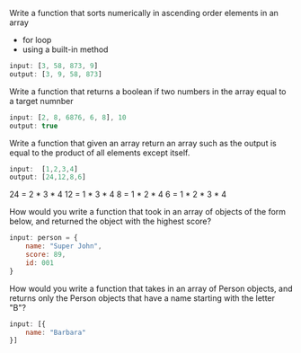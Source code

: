 Write a function that sorts numerically in ascending order elements in an array
- for loop
- using a built-in method

```js
input: [3, 58, 873, 9]
output: [3, 9, 58, 873]
```

Write a function that returns a boolean if two numbers in the array equal to a target numnber

```js
input: [2, 8, 6876, 6, 8], 10
output: true
```

Write a function that given an array return an array such as the output is equal to the product of all elements except itself. 

```js
input:  [1,2,3,4]
output: [24,12,8,6]
```

24 = 2 * 3 * 4
12 = 1 * 3 * 4
8 = 1 * 2 * 4
6 = 1 * 2 * 3 * 4

How would you write a function that took in an array of objects of the form below, and returned the object with the highest score?

```js
input: person = {
    name: "Super John",
    score: 89,
    id: 001
}
```

How would you write a function that takes in an array of Person objects, and returns only the Person objects that have a name starting with the letter "B"?

```js
input: [{
    name: "Barbara"
}]
```

